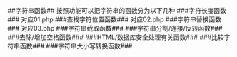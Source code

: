 ##字符串函数##
按照功能可以把字符串的函数分为以下几种
###字符长度函数###
对应01.php
###查找字符位置函数###
对应02.php
###字符串替换函数###
对应03.php
###字符串截取函数###
###字符串分割/连接/反转函数###
###去除/增加空格函数###
###HTML/数据库安全处理有关函数###
###比较字符串函数###
###字符串大小写转换函数###
